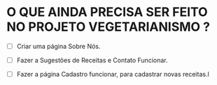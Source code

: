 # O QUE AINDA PRECISA SER FEITO NO PROJETO VEGETARIANISMO ?


- [ ] Criar uma página Sobre Nós.
- [ ] Fazer a Sugestões de Receitas e Contato Funcionar.
- [ ] Fazer a página Cadastro funcionar, para cadastrar novas receitas.l

